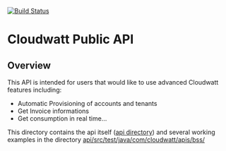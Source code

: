 [![Build Status](https://img.shields.io/travis/cloudwatt/bssapi-sdk.svg)](https://travis-ci.org/cloudwatt/bssapi-sdk)

Cloudwatt Public API
====================

Overview
--------

This API is intended for users that would like to use advanced Cloudwatt features including:

- Automatic Provisioning of accounts and tenants
- Get Invoice informations
- Get consumption in real time...

This directory contains the api itself ([api directory](api/README.md)) and several working examples in the directory [api/src/test/java/com/cloudwatt/apis/bss/](./api/src/test/java/com/cloudwatt/apis/bss/)
